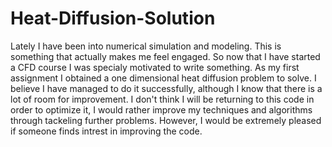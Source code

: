 # Heat-Diffusion-Solution

Lately I have been into numerical simulation and modeling. This is something that actually makes me feel engaged. So now that I have started a CFD course I was specialy motivated to write something. As my first assignment I obtained a one dimensional heat diffusion problem to solve. I believe I have managed to do it successfully, although I know that there is a lot of room for improvement. I don't think I will be returning to this code in order to optimize it, I would rather improve my techniques and algorithms through tackeling further problems. However, I would be extremely pleased if someone finds intrest in improving the code.
